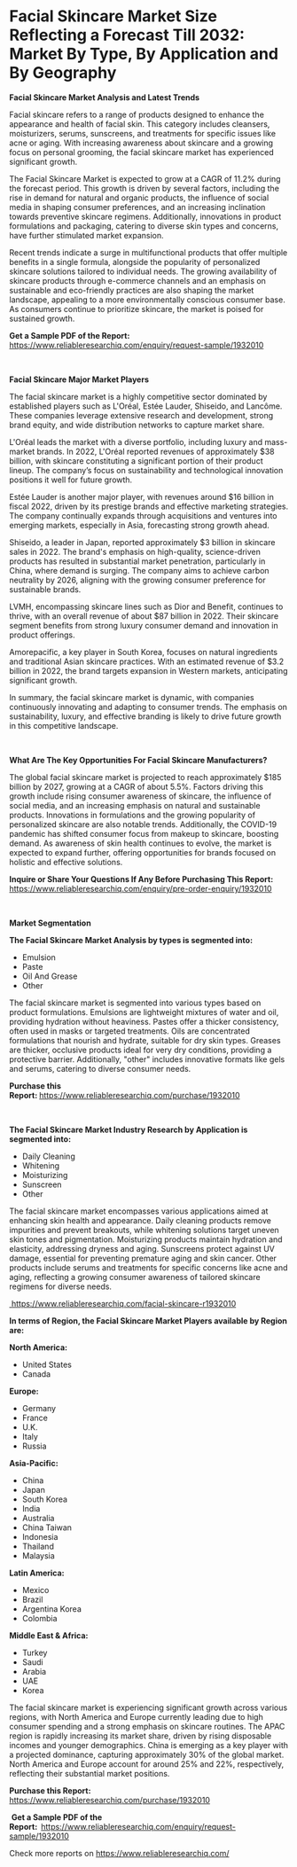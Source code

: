 <p><h1>Facial Skincare Market Size Reflecting a Forecast Till 2032: Market By Type, By Application and By Geography</h1></p><p><strong>Facial Skincare Market Analysis and Latest Trends</strong></p>
<p><p>Facial skincare refers to a range of products designed to enhance the appearance and health of facial skin. This category includes cleansers, moisturizers, serums, sunscreens, and treatments for specific issues like acne or aging. With increasing awareness about skincare and a growing focus on personal grooming, the facial skincare market has experienced significant growth.</p><p>The Facial Skincare Market is expected to grow at a CAGR of 11.2% during the forecast period. This growth is driven by several factors, including the rise in demand for natural and organic products, the influence of social media in shaping consumer preferences, and an increasing inclination towards preventive skincare regimens. Additionally, innovations in product formulations and packaging, catering to diverse skin types and concerns, have further stimulated market expansion.</p><p>Recent trends indicate a surge in multifunctional products that offer multiple benefits in a single formula, alongside the popularity of personalized skincare solutions tailored to individual needs. The growing availability of skincare products through e-commerce channels and an emphasis on sustainable and eco-friendly practices are also shaping the market landscape, appealing to a more environmentally conscious consumer base. As consumers continue to prioritize skincare, the market is poised for sustained growth.</p></p>
<p><strong>Get a Sample PDF of the Report:&nbsp;</strong> <a href="https://www.reliableresearchiq.com/enquiry/request-sample/1932010?utm_campaign=1170&utm_medium=2&utm_source=Github&utm_content=ia&utm_term=06022025&utm_id=facial-skincare">https://www.reliableresearchiq.com/enquiry/request-sample/1932010</a></p>
<p>&nbsp;</p>
<p><strong>Facial Skincare Major Market Players</strong></p>
<p><p>The facial skincare market is a highly competitive sector dominated by established players such as L'Oréal, Estée Lauder, Shiseido, and Lancôme. These companies leverage extensive research and development, strong brand equity, and wide distribution networks to capture market share.</p><p>L'Oréal leads the market with a diverse portfolio, including luxury and mass-market brands. In 2022, L'Oréal reported revenues of approximately $38 billion, with skincare constituting a significant portion of their product lineup. The company’s focus on sustainability and technological innovation positions it well for future growth.</p><p>Estée Lauder is another major player, with revenues around $16 billion in fiscal 2022, driven by its prestige brands and effective marketing strategies. The company continually expands through acquisitions and ventures into emerging markets, especially in Asia, forecasting strong growth ahead.</p><p>Shiseido, a leader in Japan, reported approximately $3 billion in skincare sales in 2022. The brand's emphasis on high-quality, science-driven products has resulted in substantial market penetration, particularly in China, where demand is surging. The company aims to achieve carbon neutrality by 2026, aligning with the growing consumer preference for sustainable brands.</p><p>LVMH, encompassing skincare lines such as Dior and Benefit, continues to thrive, with an overall revenue of about $87 billion in 2022. Their skincare segment benefits from strong luxury consumer demand and innovation in product offerings.</p><p>Amorepacific, a key player in South Korea, focuses on natural ingredients and traditional Asian skincare practices. With an estimated revenue of $3.2 billion in 2022, the brand targets expansion in Western markets, anticipating significant growth.</p><p>In summary, the facial skincare market is dynamic, with companies continuously innovating and adapting to consumer trends. The emphasis on sustainability, luxury, and effective branding is likely to drive future growth in this competitive landscape.</p></p>
<p>&nbsp;</p>
<p><strong>What Are The Key Opportunities For Facial Skincare Manufacturers?</strong></p>
<p><p>The global facial skincare market is projected to reach approximately $185 billion by 2027, growing at a CAGR of about 5.5%. Factors driving this growth include rising consumer awareness of skincare, the influence of social media, and an increasing emphasis on natural and sustainable products. Innovations in formulations and the growing popularity of personalized skincare are also notable trends. Additionally, the COVID-19 pandemic has shifted consumer focus from makeup to skincare, boosting demand. As awareness of skin health continues to evolve, the market is expected to expand further, offering opportunities for brands focused on holistic and effective solutions.</p></p>
<p><strong>Inquire or Share Your Questions If Any Before Purchasing This Report:</strong> <a href="https://www.reliableresearchiq.com/enquiry/pre-order-enquiry/1932010?utm_campaign=1170&utm_medium=2&utm_source=Github&utm_content=ia&utm_term=06022025&utm_id=facial-skincare">https://www.reliableresearchiq.com/enquiry/pre-order-enquiry/1932010</a></p>
<p>&nbsp;</p>
<p><strong>Market Segmentation</strong></p>
<p><strong>The Facial Skincare Market Analysis by types is segmented into:</strong></p>
<p><ul><li>Emulsion</li><li>Paste</li><li>Oil And Grease</li><li>Other</li></ul></p>
<p><p>The facial skincare market is segmented into various types based on product formulations. Emulsions are lightweight mixtures of water and oil, providing hydration without heaviness. Pastes offer a thicker consistency, often used in masks or targeted treatments. Oils are concentrated formulations that nourish and hydrate, suitable for dry skin types. Greases are thicker, occlusive products ideal for very dry conditions, providing a protective barrier. Additionally, "other" includes innovative formats like gels and serums, catering to diverse consumer needs.</p></p>
<p><strong>Purchase this Report:&nbsp;</strong><a href="https://www.reliableresearchiq.com/purchase/1932010?utm_campaign=1170&utm_medium=2&utm_source=Github&utm_content=ia&utm_term=06022025&utm_id=facial-skincare">https://www.reliableresearchiq.com/purchase/1932010</a></p>
<p>&nbsp;</p>
<p><strong>The Facial Skincare Market Industry Research by Application is segmented into:</strong></p>
<p><ul><li>Daily Cleaning</li><li>Whitening</li><li>Moisturizing</li><li>Sunscreen</li><li>Other</li></ul></p>
<p><p>The facial skincare market encompasses various applications aimed at enhancing skin health and appearance. Daily cleaning products remove impurities and prevent breakouts, while whitening solutions target uneven skin tones and pigmentation. Moisturizing products maintain hydration and elasticity, addressing dryness and aging. Sunscreens protect against UV damage, essential for preventing premature aging and skin cancer. Other products include serums and treatments for specific concerns like acne and aging, reflecting a growing consumer awareness of tailored skincare regimens for diverse needs.</p></p>
<p><a href="https://www.reliableresearchiq.com/facial-skincare-r1932010?utm_campaign=1170&utm_medium=2&utm_source=Github&utm_content=ia&utm_term=06022025&utm_id=facial-skincare">&nbsp;https://www.reliableresearchiq.com/facial-skincare-r1932010</a></p>
<p><strong>In terms of Region, the Facial Skincare Market Players available by Region are:</strong></p>
<p>
    <p> <strong> North America: </strong>
        <ul>
            <li>United States</li>
            <li>Canada</li>
        </ul>
        </p> 
    <p> <strong> Europe: </strong>
        <ul>
            <li>Germany</li>
            <li>France</li>
            <li>U.K.</li>
            <li>Italy</li>
            <li>Russia</li>
        </ul>
        </p> 
    <p> <strong> Asia-Pacific: </strong>
        <ul>
            <li>China</li>
            <li>Japan</li>
            <li>South Korea</li>
            <li>India</li>
            <li>Australia</li>
            <li>China Taiwan</li>
            <li>Indonesia</li>
            <li>Thailand</li>
            <li>Malaysia</li>
        </ul>
        </p> 
    <p> <strong> Latin America: </strong>
        <ul>
            <li>Mexico</li>
            <li>Brazil</li>
            <li>Argentina Korea</li>
            <li>Colombia</li>
        </ul>
        </p> 
    <p> <strong> Middle East & Africa: </strong>
        <ul>
            <li>Turkey</li>
            <li>Saudi</li>
            <li>Arabia</li>
            <li>UAE</li>
            <li>Korea</li>
        </ul>
    </p>
    </p>
<p><p>The facial skincare market is experiencing significant growth across various regions, with North America and Europe currently leading due to high consumer spending and a strong emphasis on skincare routines. The APAC region is rapidly increasing its market share, driven by rising disposable incomes and younger demographics. China is emerging as a key player with a projected dominance, capturing approximately 30% of the global market. North America and Europe account for around 25% and 22%, respectively, reflecting their substantial market positions.</p></p>
<p><strong>Purchase this Report: </strong><a href="https://www.reliableresearchiq.com/purchase/1932010?utm_campaign=1170&utm_medium=2&utm_source=Github&utm_content=ia&utm_term=06022025&utm_id=facial-skincare">https://www.reliableresearchiq.com/purchase/1932010</a></p>
<p>&nbsp;<strong>Get a Sample PDF of the Report:&nbsp;&nbsp;</strong><a href="https://www.reliableresearchiq.com/enquiry/request-sample/1932010?utm_campaign=1170&utm_medium=2&utm_source=Github&utm_content=ia&utm_term=06022025&utm_id=facial-skincare">https://www.reliableresearchiq.com/enquiry/request-sample/1932010</a></p>
<p><strong></strong></p>
<p>Check more reports on <a href="https://www.reliableresearchiq.com/?utm_campaign=1170&utm_medium=2&utm_source=Github&utm_content=ia&utm_term=06022025&utm_id=facial-skincare">https://www.reliableresearchiq.com/</a></p>